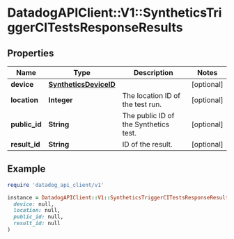 # DatadogAPIClient::V1::SyntheticsTriggerCITestsResponseResults

## Properties

| Name | Type | Description | Notes |
| ---- | ---- | ----------- | ----- |
| **device** | [**SyntheticsDeviceID**](SyntheticsDeviceID.md) |  | [optional] |
| **location** | **Integer** | The location ID of the test run. | [optional] |
| **public_id** | **String** | The public ID of the Synthetics test. | [optional] |
| **result_id** | **String** | ID of the result. | [optional] |

## Example

```ruby
require 'datadog_api_client/v1'

instance = DatadogAPIClient::V1::SyntheticsTriggerCITestsResponseResults.new(
  device: null,
  location: null,
  public_id: null,
  result_id: null
)
```

